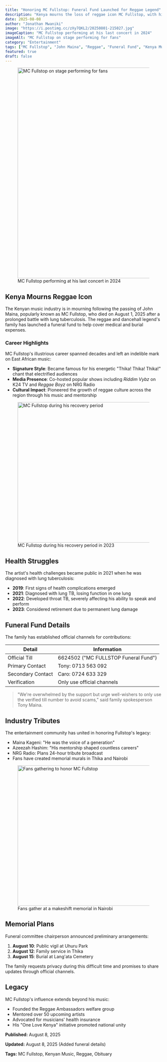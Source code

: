 ```yaml
---
title: "Honoring MC Fullstop: Funeral Fund Launched for Reggae Legend"
description: "Kenya mourns the loss of reggae icon MC Fullstop, with his family seeking support for funeral and medical costs after his passing on August 1, 2025."
date: 2025-08-08
author: "Jonathan Mwaniki"
image: "https://i.postimg.cc/zXy7QKL2/20250801-215027.jpg"
imageCaption: "MC Fullstop performing at his last concert in 2024"
imageAlt: "MC Fullstop on stage performing for fans"
category: "Entertainment"
tags: ["MC Fullstop", "John Maina", "Reggae", "Funeral Fund", "Kenya Music"]
featured: true
draft: false
---
```


<figure class="featured-image">
  <img 
    src="https://i.postimg.cc/zXy7QKL2/20250801-215027.jpg" 
    alt="MC Fullstop on stage performing for fans"
    loading="lazy"
    width="1200"
    height="675"
  />
  <figcaption>MC Fullstop performing at his last concert in 2024</figcaption>
</figure>

<div class="article-content">

## Kenya Mourns Reggae Icon

The Kenyan music industry is in mourning following the passing of John Maina, popularly known as MC Fullstop, who died on August 1, 2025 after a prolonged battle with lung tuberculosis. The reggae and dancehall legend's family has launched a funeral fund to help cover medical and burial expenses.

### Career Highlights

MC Fullstop's illustrious career spanned decades and left an indelible mark on East African music:

- **Signature Style**: Became famous for his energetic "Thika! Thika! Thika!" chant that electrified audiences
- **Media Presence**: Co-hosted popular shows including *Riddim Vybz* on K24 TV and *Reggae Boyz* on NRG Radio
- **Cultural Impact**: Pioneered the growth of reggae culture across the region through his music and mentorship

<figure class="content-image">
  <img 
    src="https://i.postimg.cc/0j2Wj4y9/20250801-215325.jpg" 
    alt="MC Fullstop during his recovery period"
    loading="lazy"
    width="800"
    height="450"
  />
  <figcaption>MC Fullstop during his recovery period in 2023</figcaption>
</figure>

## Health Struggles

The artist's health challenges became public in 2021 when he was diagnosed with lung tuberculosis:

- **2019**: First signs of health complications emerged
- **2021**: Diagnosed with lung TB, losing function in one lung
- **2022**: Developed throat TB, severely affecting his ability to speak and perform
- **2023**: Considered retirement due to permanent lung damage

## Funeral Fund Details

The family has established official channels for contributions:

| Detail            | Information                 |
|-------------------|----------------------------|
| Official Till     | 6624502 ("MC FULLSTOP Funeral Fund") |
| Primary Contact   | Tony: 0713 563 092         |
| Secondary Contact | Caro: 0724 633 329         |
| Verification      | Only use official channels |

<blockquote class="important-note">
  "We're overwhelmed by the support but urge well-wishers to only use the verified till number to avoid scams," said family spokesperson Tony Maina.
</blockquote>

## Industry Tributes

The entertainment community has united in honoring Fullstop's legacy:

- Maina Kageni: "He was the voice of a generation"
- Azeezah Hashim: "His mentorship shaped countless careers"
- NRG Radio: Plans 24-hour tribute broadcast
- Fans have created memorial murals in Thika and Nairobi

<figure class="content-image">
  <img 
    src="https://i.postimg.cc/Xqz8J7Pg/20250801-215314.jpg" 
    alt="Fans gathering to honor MC Fullstop"
    loading="lazy"
    width="800"
    height="450"
  />
  <figcaption>Fans gather at a makeshift memorial in Nairobi</figcaption>
</figure>

## Memorial Plans

Funeral committee chairperson announced preliminary arrangements:

1. **August 10**: Public vigil at Uhuru Park
2. **August 12**: Family service in Thika
3. **August 15**: Burial at Lang'ata Cemetery

The family requests privacy during this difficult time and promises to share updates through official channels.

## Legacy

MC Fullstop's influence extends beyond his music:

- Founded the Reggae Ambassadors welfare group
- Mentored over 50 upcoming artists
- Advocated for musicians' health insurance
- His "One Love Kenya" initiative promoted national unity

<div class="article-meta">
  <p><strong>Published:</strong> August 8, 2025</p>
  <p><strong>Updated:</strong> August 8, 2025 (Added funeral details)</p>
  <p><strong>Tags:</strong> MC Fullstop, Kenyan Music, Reggae, Obituary</p>
</div>

</div>